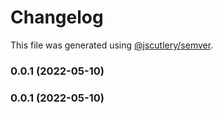 # Changelog

This file was generated using [@jscutlery/semver](https://github.com/jscutlery/semver).

### 0.0.1 (2022-05-10)

### 0.0.1 (2022-05-10)
